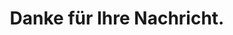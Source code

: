 ---
layout: simple_page
style_id: simple_page
title: Danke für Ihre Nachricht.
description: Danke für die Kontaktaufnahme. AdvoAdvice wird sich in kürze bei Ihnen melden.
intro_zeigen: true
intro_markdown: >-
  Nachdem wir Ihre Angelegenheit geprüft haben, kommen wir mit einer kurzen Ersteinschätzung auf Sie zurück. 
  

  Sollten ausreichende Erfolgsaussichten bestehen, kontaktieren wir Sie mitsamt der auf https://advoadvice.de/#formulare hinterlegten Unterlagen (Vollmacht, Auftragsbestätigung, Mandatsbedingungen und ggf. Vergütungsvereinbarung), um die Beauftragung abzuschließen. 
  

  Ein Mandatsverhältnis entsteht erst, wenn die aufgeführten Unterlagen durch uns angefordert und durch Sie unterschrieben zurückgesandt wurden. Gerne können Sie die Unterlagen schon vorbereiten, um die weitere Bearbeitung bei einer Rückmeldung zu beschleunigen.
intro_cta_text: Zurück zur Hauptseite
intro_cta_link: "/"
sitemap: false
permalink: '/danke/vorab-check/'
---